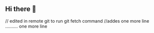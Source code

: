 ## Hi there 👋
// edited in remote git to run git fetch command 
//addes one more line ..........
one more line 

